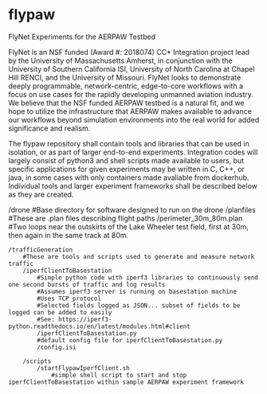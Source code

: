 # flypaw
FlyNet Experiments for the AERPAW Testbed

FlyNet is an NSF funded (Award #: 2018074) CC* Integration project lead by the University of Massachusetts Amherst, in conjunction with the University of Southern California ISI, University of North Carolina at Chapel Hill RENCI, and the University of Missouri.  FlyNet looks to demonstrate deeply programmable, network-centric, edge-to-core workflows with a focus on use cases for the rapidly developing unmanned aviation industry.  We believe that the NSF funded AERPAW testbed is a natural fit, and we hope to utilize the infrastructure that AERPAW makes available to advance our workflows beyond simulation environments into the real world for added significance and realism.

The flypaw repository shall contain tools and libraries that can be used in isolation, or as part of larger end-to-end experiments. Integration codes will largely consist of python3 and shell scripts made available to users, but specific applications for given experiments may be written in C, C++, or java, in some cases with only containers made avaliable from dockerhub.  Individual tools and larger experiment frameworks shall be described below as they are created.


/drone
	#Base directory for software designed to run on the drone
	/planfiles
		#These are .plan files describing flight paths
		/perimeter_30m_80m.plan
			#Two loops near the outskirts of the Lake Wheeler test field, first at 30m, then again in the same track at 80m.

	/trafficGeneration
		#These are tools and scripts used to generate and measure network traffic
		/iperfClientToBasestation
			#Simple python code with iperf3 libraries to continuously send one second bursts of traffic and log results
			#Assumes iperf3 server is running on basestation machine
			#Uses TCP protocol
			#Selected fields logged as JSON... subset of fields to be logged can be added to easily
			#See: https://iperf3-python.readthedocs.io/en/latest/modules.html#client
			/iperfClientToBasestation.py
			#default config file for iperfClientToBasestation.py
			/config.isi

		/scripts
			/startFlypawIperfClient.sh
				#simple shell script to start and stop iperfClientToBasestation within sample AERPAW experiment framework